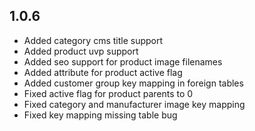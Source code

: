 1.0.6
-----
- Added category cms title support
- Added product uvp support
- Added seo support for product image filenames
- Added attribute for product active flag
- Added customer group key mapping in foreign tables
- Fixed active flag for product parents to 0
- Fixed category and manufacturer image key mapping
- Fixed key mapping missing table bug